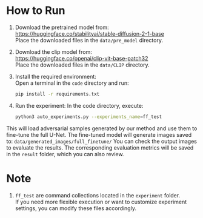 # How to Run

1. Download the pretrained model from:  
   https://huggingface.co/stabilityai/stable-diffusion-2-1-base  
   Place the downloaded files in the `data/pre_model` directory.

2. Download the clip model from:  
   https://huggingface.co/openai/clip-vit-base-patch32  
   Place the downloaded files in the `data/CLIP` directory.

3. Install the required environment:  
   Open a terminal in the `code` directory and run:  
   ```bash
   pip install -r requirements.txt

4. Run the experiment:
In the code directory, execute:
   ```bash
   python3 auto_experiments.py --experiments_name=ff_test

This will load adversarial samples generated by our method and use them to fine-tune the full U-Net.
The fine-tuned model will generate images saved to:
`data/generated_images/full_finetune/`
You can check the output images to evaluate the results.
The corresponding evaluation metrics will be saved in the `result` folder, which you can also review.

# Note 

1. `ff_test` are command collections located in the `experiment` folder.  
If you need more flexible execution or want to customize experiment settings, you can modify these files accordingly.

